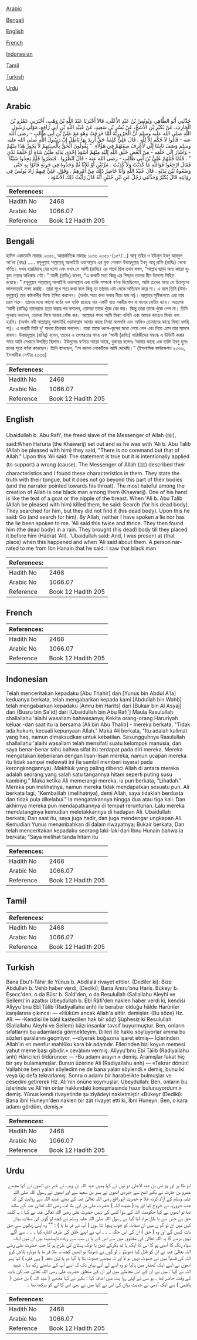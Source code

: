 [Arabic](#arabic)

[Bengali](#bengali)

[English](#english)

[French](#french)

[Indonesian](#indonesian)

[Tamil](#tamil)

[Turkish](#turkish)

[Urdu](#urdu)

## Arabic


<div dir="rtl" lang="ar" style={{fontSize:'larger',backgroundColor:'#f8f9fa',padding:20}}>
حَدَّثَنِي أَبُو الطَّاهِرِ، وَيُونُسُ بْنُ عَبْدِ الأَعْلَى، قَالاَ أَخْبَرَنَا عَبْدُ اللَّهِ بْنُ وَهْبٍ، أَخْبَرَنِي عَمْرُو بْنُ الْحَارِثِ، عَنْ بُكَيْرِ بْنِ الأَشَجِّ، عَنْ بُسْرِ بْنِ سَعِيدٍ، عَنْ عُبَيْدِ اللَّهِ بْنِ أَبِي رَافِعٍ، مَوْلَى رَسُولِ اللَّهِ صلى الله عليه وسلم أَنَّ الْحَرُورِيَّةَ لَمَّا خَرَجَتْ وَهُوَ مَعَ عَلِيِّ بْنِ أَبِي طَالِبٍ - رضى الله عنه - قَالُوا لاَ حُكْمَ إِلاَّ لِلَّهِ ‏.‏ قَالَ عَلِيٌّ كَلِمَةُ حَقٍّ أُرِيدَ بِهَا بَاطِلٌ إِنَّ رَسُولَ اللَّهِ صلى الله عليه وسلم وَصَفَ نَاسًا إِنِّي لأَعْرِفُ صِفَتَهُمْ فِي هَؤُلاَءِ ‏ "‏ يَقُولُونَ الْحَقَّ بِأَلْسِنَتِهِمْ لاَ يَجُوزُ هَذَا مِنْهُمْ - وَأَشَارَ إِلَى حَلْقِهِ - مِنْ أَبْغَضِ خَلْقِ اللَّهِ إِلَيْهِ مِنْهُمْ أَسْوَدُ إِحْدَى يَدَيْهِ طُبْىُ شَاةٍ أَوْ حَلَمَةُ ثَدْىٍ ‏"‏ ‏.‏ فَلَمَّا قَتَلَهُمْ عَلِيُّ بْنُ أَبِي طَالِبٍ - رضى الله عنه - قَالَ انْظُرُوا ‏.‏ فَنَظَرُوا فَلَمْ يَجِدُوا شَيْئًا فَقَالَ ارْجِعُوا فَوَاللَّهِ مَا كَذَبْتُ وَلاَ كُذِبْتُ ‏.‏ مَرَّتَيْنِ أَوْ ثَلاَثًا ثُمَّ وَجَدُوهُ فِي خَرِبَةٍ فَأَتَوْا بِهِ حَتَّى وَضَعُوهُ بَيْنَ يَدَيْهِ ‏.‏ قَالَ عُبَيْدُ اللَّهِ وَأَنَا حَاضِرُ ذَلِكَ مِنْ أَمْرِهِمْ ‏.‏ وَقَوْلِ عَلِيٍّ فِيهِمْ زَادَ يُونُسُ فِي رِوَايَتِهِ قَالَ بُكَيْرٌ وَحَدَّثَنِي رَجُلٌ عَنِ ابْنِ حُنَيْنٍ أَنَّهُ قَالَ رَأَيْتُ ذَلِكَ الأَسْوَدَ ‏.‏
</div>
<div style={{backgroundColor:'#f8f9fa',padding:20, marginBottom: 10}}><table> <thead> <tr> <th>References:</th> <th></th> </tr> </thead> <tbody><tr><td>Hadith No</td><td>2468</td></tr><tr><td>Arabic No</td><td>1066.07</td></tr><tr><td>Reference</td><td>Book 12 Hadith 205</td></tr></tbody></table></div>

## Bengali


<div dir="ltr" lang="bn" style={{fontSize:'larger',backgroundColor:'#f8f9fa',padding:20}}>
হাদিস একাডেমি নাম্বারঃ ২৩৫৮, আন্তর্জাতিক নাম্বারঃ ১০৬৬ ২৩৫৮-(১৫৭/...) আবূ তহির ও ইউনুস ইবনু আবদুল আ'লা (রহঃ) ..... রসূলুল্লাহ সাল্লাল্লাহু আলাইহি ওয়াসাল্লাম এর মুক্ত গোলাম উবায়দুল্লাহ ইবনু আবূ রাফি (রাযিঃ) থেকে বর্ণিত। যখন হারূরিয়াহ্ বের হলো এবং যখন সে আলী (রাযিঃ) এর সাথে ছিল তখন বলল, "আল্লাহ ছাড়া অন্য কারো হুকুম দেয়ার অধিকার নেই।" আলী (রাযিঃ) বলেন, “এ কথাটি সত্য কিন্তু এর পিছনে তাদের হীন উদ্দেশ্য নিহিত রয়েছে।" রসূলুল্লাহ সাল্লাল্লাহু আলাইহি ওয়াসাল্লাম এক ব্যক্তি সম্পর্কে বর্ণনা দিয়েছিলেন, আমি তাদের মধ্যে সে চিহ্নগুলো ভালভাবেই লক্ষ্য করছি। তারা মুখে সত্য কথা বলে কিন্তু তা তাদের এটা থেকে অতিক্রম করে না। এ বলে তিনি (উবায়দুল্লাহ) তার কণ্ঠনালীর দিকে ইঙ্গিত করলেন। (অর্থাৎ সত্য কথা গলার নীচে যায় না)। আল্লাহর সৃষ্টিজগতে এরা তার চরম শত্রু। তাদের মধ্যে কালো বর্ণের এক ব্যক্তি রয়েছে যার একটি হাত বকরীর স্তন বা স্তনের বোটার ন্যায়। অতঃপর ‘আলী (রাযিঃ) তাদেরকে হত্যা করার পর বললেন, তোমরা তাকে খুঁজে বের কর। কিন্তু তারা তাকে খুঁজে পেল না। তিনি পুনরায় বললেন, তোমরা গিয়ে আবার খোঁজ কর। আল্লাহর শপথ আমি মিথ্যা বলিনি এবং আমার কাছেও মিথ্যা বলা হয়নি। (অর্থাৎ নবী সাল্লাল্লাহু আলাইহি ওয়াসাল্লাম আমার কাছে মিথ্যা বলেননি এবং আমিও তোমাদের কাছে মিথ্যা বলছি না)। এ কথাটি তিনি দু' অথবা তিনবার বললেন। তারা তাকে ধ্বংস-স্তুপের মধ্যে পেয়ে গেল এবং নিয়ে এসে তার সামনে রাখল। উবায়দুল্লাহ (রাযিঃ) বলেন, তাদের এ তৎপরতার সময় এবং ‘আলী (রাযিঃ) খারিজীদের সম্বন্ধে এ উক্তিটি করার সময় আমি সেখানে উপস্থিত ছিলাম। ইউনুসের বর্ণনায় আরো আছে, বুকায়র বলেনঃ ‘আমার কাছে এক ব্যক্তি ইবনু হুনায়নের সূত্রে বর্ণনা করেছেন। তিনি বলেছেন, “সে কালো লোকটিকে আমি দেখেছি।" (ইসলামিক ফাউন্ডেশন ২৩৩৬, ইসলামীক সেন্টার ২৩৩৬)
</div>
<div style={{backgroundColor:'#f8f9fa',padding:20, marginBottom: 10}}><table> <thead> <tr> <th>References:</th> <th></th> </tr> </thead> <tbody><tr><td>Hadith No</td><td>2468</td></tr><tr><td>Arabic No</td><td>1066.07</td></tr><tr><td>Reference</td><td>Book 12 Hadith 205</td></tr></tbody></table></div>

## English


<div dir="ltr" lang="en" style={{fontSize:'larger',backgroundColor:'#f8f9fa',padding:20}}>
Ubaidullah b. Abu Rafi', the freed slave of the Messenger of Allah (ﷺ), said:When Haruria (the Khawarij) set out and as he was with 'Ali b. Abu Talib (Allah be pleased with him) they said, "There is no command but that of Allah." Upon this 'Ali said: The statement is true but it is intentionally applied (to support) a wrong (cause). The Messenger of Allah (ﷺ) described their characteristics and I found these characteristics in them. They state the truth with their tongue, but it does not go beyond this part of their bodies (and the narrator pointed towards his throat). The most hateful among the creation of Allah is one black man among them (Khawarij). One of his hand is like the teat of a goat or the nipple of the breast. When 'Ali b. Abu Talib (Allah be pleased with him) killed them, he said: Search (for his dead body). They searched for him, but they did not find it (his dead body). Upon this he said: Go (and search for him). By Allah, neither I have spoken a lie nor has the lie been spoken to me. 'Ali said this twice and thrice. They then found him (the dead body) in a rain. They brought (his dead) body till they placed it before him (Hadrat 'Ali). 'Ubaidullah said: And, I was present at (that place) when this happened and when 'Ali said about them. A person narrated to me from Ibn Hanain that he said: I saw that black man
</div>
<div style={{backgroundColor:'#f8f9fa',padding:20, marginBottom: 10}}><table> <thead> <tr> <th>References:</th> <th></th> </tr> </thead> <tbody><tr><td>Hadith No</td><td>2468</td></tr><tr><td>Arabic No</td><td>1066.07</td></tr><tr><td>Reference</td><td>Book 12 Hadith 205</td></tr></tbody></table></div>

## French


<div dir="ltr" lang="fr" style={{fontSize:'larger',backgroundColor:'#f8f9fa',padding:20}}>

</div>
<div style={{backgroundColor:'#f8f9fa',padding:20, marginBottom: 10}}><table> <thead> <tr> <th>References:</th> <th></th> </tr> </thead> <tbody><tr><td>Hadith No</td><td>2468</td></tr><tr><td>Arabic No</td><td>1066.07</td></tr><tr><td>Reference</td><td>Book 12 Hadith 205</td></tr></tbody></table></div>

## Indonesian


<div dir="ltr" lang="id" style={{fontSize:'larger',backgroundColor:'#f8f9fa',padding:20}}>
Telah menceritakan kepadaku [Abu Thahir] dan [Yunus bin Abdul A'la] keduanya berkata, telah mengabarkan kepada kami [Abdullah bin Wahb] telah mengabarkan kepadaku [Amru bin Harits] dari [Bukair bin Al Asyaj] dari [Busru bin Sa'id] dari [Ubaidullah bin Abu Rafi'] Maula Rasulullah shallallahu 'alaihi wasallam bahwasanya; Kekita orang-orang Haruriyah keluar -dan saat itu ia bersama [Ali bin Abu Thalib] - mereka berkata, "Tidak ada hukum, kecuali kepunyaan Allah." Maka Ali berkata, "Itu adalah kalimat yang haq, namun dimaksudkan untuk kebatilan. Sesungguhnya Rasulullah shallallahu 'alaihi wasallam telah mensifati suatu kelompok manusia, dan saya benar-benar tahu bahwa sifat itu terdapat pada diri mereka. Mereka mengatakan kebenaran dengan lisan-lisan mereka, namun ucapan mereka itu tidak sampai melewati ini (ia sambil memberi isyarat pada kerongkongannya). Makhluk yang paling dibenci Allah di antara mereka adalah seorang yang salah satu tangannya hitam seperti puting susu kambing." Maka ketika Ali memerangi mereka, ia pun berkata, "Lihatlah." Mereka pun melihatnya, namun mereka tidak mendapatkan sesuatu pun. Ali berkata lagi, "Kembalilah (melihatnya), demi Allah, saya tidaklah berdusta dan tidak pula dikelabui." Ia mengatakannya hingga dua atau tiga kali. Dan akhirnya mereka pun mendapatkannya di tempat reruntuhan. Lalu mereka mendatanginya kemudian meletakkannya di hadapan Ali. Ubaidullah berkata; Dan saat itu, saya juga hadir, dan juga mendengar ungkapan Ali. Kemudian Yunus menambahkan di dalam riwayatnya; Bukair berkata, Dan telah menceritakan kepadaku seorang laki-laki dari Ibnu Hunain bahwa ia berkata; "Saya melihat tanda hitam itu
</div>
<div style={{backgroundColor:'#f8f9fa',padding:20, marginBottom: 10}}><table> <thead> <tr> <th>References:</th> <th></th> </tr> </thead> <tbody><tr><td>Hadith No</td><td>2468</td></tr><tr><td>Arabic No</td><td>1066.07</td></tr><tr><td>Reference</td><td>Book 12 Hadith 205</td></tr></tbody></table></div>

## Tamil


<div dir="ltr" lang="ta" style={{fontSize:'larger',backgroundColor:'#f8f9fa',padding:20}}>

</div>
<div style={{backgroundColor:'#f8f9fa',padding:20, marginBottom: 10}}><table> <thead> <tr> <th>References:</th> <th></th> </tr> </thead> <tbody><tr><td>Hadith No</td><td>2468</td></tr><tr><td>Arabic No</td><td>1066.07</td></tr><tr><td>Reference</td><td>Book 12 Hadith 205</td></tr></tbody></table></div>

## Turkish


<div dir="ltr" lang="tr" style={{fontSize:'larger',backgroundColor:'#f8f9fa',padding:20}}>
Bana Ebu't-Tâhir ile Yûnus b. Abdilalâ rivayet ettiler. (Dediler ki): Bize Abdullah b. Vehb haber verdi, (Dediki); Bana Amru'bnu Haris. Bükeyr b. Eşecc'den, o da Büsr b. Saîd'den, o da Resulullah (Sallallahu Aleyhi ve Sellem)'in azatlısı Ubeydullah b. Ebî Râfi'den naklen haber verdi ki, kendisi Alîyyu'bnu Ebî Tâlib (Radiyallahu anh) ile beraber olduğu hâlde Harûriler karşılarına çıkınca: — «Hüküm ancak Allah'a aittir. demişler. (Bu söze) Hz. Alî: — -Kendisi ile bâtıl kastedilen hak bîr söz) Şüphesiz ki Resulullah (Sallallahu Aleyhi ve Sellem) bâzı insanlar tavsif buyurmuştur. Ben, onların sıfatlarını bu adamlarda görmekteyim. Dilleri ile hakkı söylüyorlar amma bu sözleri şuralarını geçmiyor, —diyerek boğazına işaret etmiş— İçlerinden Allah'ın en menfur mahlûku kara bir adamdır. Ellerinden biri koyun memesi yahut meme başı gibidir.» cevâbını vermiş. Alîyyu'bnu Ebî Tâîib (Radiyallahu anh) Hâricileri öldürünce: — -Bu adamı arayın.» demiş. Aramışlar fakat hiç bir şey bulamamışlar. Bunun üzerine Ali (Radiyallahu anh) — «Tekrar dönün! Vallahi ne ben yalan söyledim ne de bana yalan söylendi.» demiş, bunu iki veya üç defa tekrarlamış. Sonra o adamı bir harabelikte bulmuşlar ve cesedini getirerek Hz. Ali'nin önüne koymuşlar. Ubeydullah: Ben, onların bu işlerinde ve Ali'nin onlar hakkındaki konuşmasında hazır bulunuyordum.» demiş. Yûnus kendi rivayetinde şu ziyâdeyi nakletmiştir «Bükeyr (Dediki): Bana îbni Huneyn'den naklen bir zât rivayet etti ki, İbni Huneyn: Ben, o kara adamı gördüm, demiş.»
</div>
<div style={{backgroundColor:'#f8f9fa',padding:20, marginBottom: 10}}><table> <thead> <tr> <th>References:</th> <th></th> </tr> </thead> <tbody><tr><td>Hadith No</td><td>2468</td></tr><tr><td>Arabic No</td><td>1066.07</td></tr><tr><td>Reference</td><td>Book 12 Hadith 205</td></tr></tbody></table></div>

## Urdu


<div dir="rtl" lang="ur" style={{fontSize:'larger',backgroundColor:'#f8f9fa',padding:20}}>
ابو طا ہر اور یو نس بن عبد الاعلی دو نوں نے کہا ہمیں عبد اللہ بن وہب نے خبر دی انھوں نے کہا مجھے عمرو بن حارث نے بکیر اشج سے خبردی انھوں نے بسر بن سعید سے اور انھوں نے رسول اللہ صلی اللہ علیہ وسلم کے آزاد کردہ غلا م حضرت ابو رافع رضی اللہ تعالیٰ عنہ کے بیٹے عبید اللہ سے روایت کی کہ جب حروریہ نے خروج کیا اور وہ ( عبیدہ اللہ ) حضرت علی بن ابی طا لب رضی اللہ تعالیٰ عنہ کے ساتھ تھا تو انھوں نے کہا حکومت اللہ کے سوا کسی کی نہیں حضرت علی رضی اللہ تعالیٰ عنہ نے کہا : یہ کلمہ حق ہے جس سے با طل مراد لیا گیا ہے رسول اللہ صلی اللہ علیہ وسلم نے کچھ لو گوں کی صفات بیان کیں میں ان لو گو ں میں ان صفات کو خوب پہچا نتا ہوں ( آپ نے فر ما یا ) : "" وہ اپنی زبانوں سے حق بات کہیں گے اور وہ ( حق ) ان کی اس جگہ ۔ ۔ ۔ آپ نے اپنے حلق کی طرف اشارہ کیا ۔ ۔ ۔ سے آگے نہیں بڑھے گا یہ اللہ تعالیٰ کی مخلوق میں سے اس کے ہا ں سب سے زیادہ ناپسندیدہ ہیں ان میں ایک سیاہ رنگ کا آدمی ہو گا اس کا ایک ہا تھ بکرکے تھن یا نوک پستان کی طرح ہو گا جب حضرت علی رضی اللہ تعالیٰ عنہ نے ان کو قتل کیا ڈھونڈو ۔ لو گوں نے ڈھونڈا تو انھیں کچھ نہ ملا فر ما یا دوبارہ تلاش کرو اللہ کی قسم! میں نے جھوٹ نہیں بو لا اور نہ مجھے جھوٹ بتا یا گیا دو یا تین دفعہ ( یہی فقرہ ) کہا پھر انھوں نے اسے ایک کھنڈر میں پالیا تو وہ اسے لے آئے یہاں تک کہ اسے آپ کے سامنے رکھ دیا ۔ عبید اللہ نے کہا : میں بے ان کے اس معاملے میں اور ان کے متعلق حضرت علی رضی اللہ تعالیٰ عنہ کی بات کے وقت حاضر تھا ۔ یو نس نے اپنی روا یت میں اضافہ کیا : بکیر نے کہا مجھے ( عبد اللہ ) بن حنین ( ہاشمی ) سے ایک آدمی نے حدیث بیان کی اس نے کہا میں نے بھی اس کا لے کو دیکھا تھا ۔
</div>
<div style={{backgroundColor:'#f8f9fa',padding:20, marginBottom: 10}}><table> <thead> <tr> <th>References:</th> <th></th> </tr> </thead> <tbody><tr><td>Hadith No</td><td>2468</td></tr><tr><td>Arabic No</td><td>1066.07</td></tr><tr><td>Reference</td><td>Book 12 Hadith 205</td></tr></tbody></table></div>